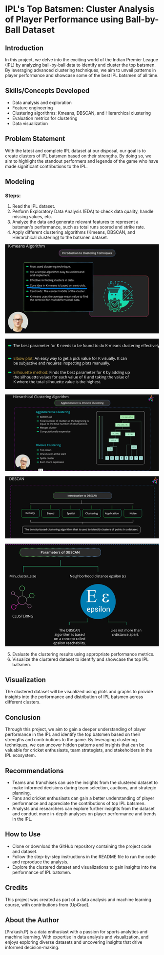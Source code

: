 # IPL's Top Batsmen: Cluster Analysis of Player Performance using Ball-by-Ball Dataset 

## Introduction
In this project, we delve into the exciting world of the Indian Premier League (IPL) by analyzing ball-by-ball data to identify and cluster the top batsmen. By leveraging advanced clustering techniques, we aim to unveil patterns in player performance and showcase some of the best IPL batsmen of all time.

## Skills/Concepts Developed
- Data analysis and exploration
- Feature engineering
- Clustering algorithms: Kmeans, DBSCAN, and Hierarchical clustering
- Evaluation metrics for clustering
- Data visualization

## Problem Statement
With the latest and complete IPL dataset at our disposal, our goal is to create clusters of IPL batsmen based on their strengths. By doing so, we aim to highlight the standout performers and legends of the game who have made significant contributions to the IPL.

## Modeling
### Steps:
1. Read the IPL dataset.
2. Perform Exploratory Data Analysis (EDA) to check data quality, handle missing values, etc.
3. Analyze the data and generate relevant features to represent a batsman's performance, such as total runs scored and strike rate.
4. Apply different clustering algorithms (Kmeans, DBSCAN, and Hierarchical clustering) to the batsmen dataset.

![](https://github.com/Prakashpsk/IPL-s-Top-Batsmen-Cluster-Analysis-of-Player-Performance-using-Ball-by-Ball-Dataset-/blob/main/K_means.png)

![](https://github.com/Prakashpsk/IPL-s-Top-Batsmen-Cluster-Analysis-of-Player-Performance-using-Ball-by-Ball-Dataset-/blob/main/parameters%20finders%20Kmeans.png)

![](https://github.com/Prakashpsk/IPL-s-Top-Batsmen-Cluster-Analysis-of-Player-Performance-using-Ball-by-Ball-Dataset-/blob/main/Hirarical%20clustering%20algorithum.png)

![](https://github.com/Prakashpsk/IPL-s-Top-Batsmen-Cluster-Analysis-of-Player-Performance-using-Ball-by-Ball-Dataset-/blob/main/Dbscan.png)

![](https://github.com/Prakashpsk/IPL-s-Top-Batsmen-Cluster-Analysis-of-Player-Performance-using-Ball-by-Ball-Dataset-/blob/main/parameters%20of%20dbscan.png)







5. Evaluate the clustering results using appropriate performance metrics.
6. Visualize the clustered dataset to identify and showcase the top IPL batsmen.

## Visualization
The clustered dataset will be visualized using plots and graphs to provide insights into the performance and distribution of IPL batsmen across different clusters.

## Conclusion
Through this project, we aim to gain a deeper understanding of player performance in the IPL and identify the top batsmen based on their strengths and contributions to the game. By leveraging clustering techniques, we can uncover hidden patterns and insights that can be valuable for cricket enthusiasts, team strategists, and stakeholders in the IPL ecosystem.

## Recommendations
- Teams and franchises can use the insights from the clustered dataset to make informed decisions during team selection, auctions, and strategic planning.
- Fans and cricket enthusiasts can gain a better understanding of player performance and appreciate the contributions of top IPL batsmen.
- Analysts and researchers can explore further insights from the dataset and conduct more in-depth analyses on player performance and trends in the IPL.

## How to Use
- Clone or download the GitHub repository containing the project code and dataset.
- Follow the step-by-step instructions in the README file to run the code and reproduce the analysis.
- Explore the clustered dataset and visualizations to gain insights into the performance of IPL batsmen.

## Credits
This project was created as part of a data analysis and machine learning course, with contributions from [UpGrad].

## About the Author
[Prakash.P] is a data enthusiast with a passion for sports analytics and machine learning. With expertise in data analysis and visualization, and enjoys exploring diverse datasets and uncovering insights that drive informed decision-making.
